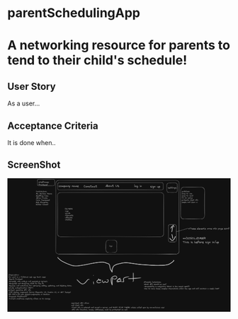 # parentSchedulingApp

# A networking resource for parents to tend to their child's schedule!

## User Story

As a user...

## Acceptance Criteria

It is done when..

## ScreenShot

![Alt text](image.png)
